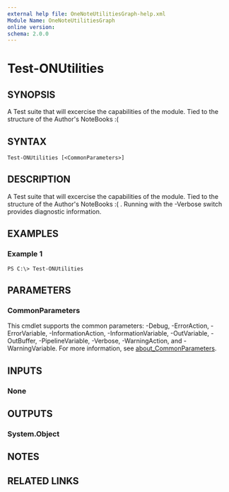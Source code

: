 ```yaml
---
external help file: OneNoteUtilitiesGraph-help.xml
Module Name: OneNoteUtilitiesGraph
online version:
schema: 2.0.0
---
```


# Test-ONUtilities

## SYNOPSIS
A Test suite that will excercise the capabilities of the module.
Tied to the structure of the Author's NoteBooks :(

## SYNTAX

```
Test-ONUtilities [<CommonParameters>]
```

## DESCRIPTION
A Test suite that will excercise the capabilities of the module.
Tied to the structure of the Author's NoteBooks :( .
Running with the -Verbose switch provides diagnostic information.

## EXAMPLES

### Example 1
```
PS C:\> Test-ONUtilities
```

## PARAMETERS

### CommonParameters
This cmdlet supports the common parameters: -Debug, -ErrorAction, -ErrorVariable, -InformationAction, -InformationVariable, -OutVariable, -OutBuffer, -PipelineVariable, -Verbose, -WarningAction, and -WarningVariable. For more information, see [about_CommonParameters](http://go.microsoft.com/fwlink/?LinkID=113216).

## INPUTS

### None
## OUTPUTS

### System.Object
## NOTES

## RELATED LINKS
